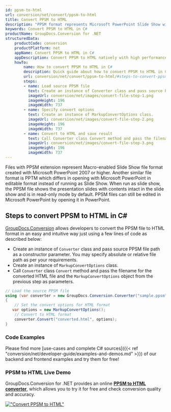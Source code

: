 ```yaml
---
id: ppsm-to-html
url: conversion/net/convert/ppsm-to-html
title: Convert PPSM to HTML
description: "PPSM format represents Microsoft PowerPoint Slide Show with .ppsm extension. Learn how to convert PPSM to HTML file programmatically in C# language using GroupDocs.Conversion for .NET library."
keywords: Convert PPSM to HTML in C#
productName: GroupDocs.Conversion for .NET
structuredData:
    productCode: conversion
    productPlatform: net
    appName: Convert PPSM to HTML in C#
    appDescription: Convert PPSM to HTML natively with high performance using C# language and server side GroupDocs.Conversion for .NET APIs, without the use of any software like Microsoft or Open Office.
    howTo:
        name: How to convert PPSM to HTML in C# 
        description: Quick guide about how to convert PPSM to HTML in C# with high performance and accuracy.
        url: conversion/net/convert/ppsm-to-html/#steps-to-convert-ppsm-to-html-in-c
        steps:
        - name: Load source PPSM file 
          text: Create an instance of Converter class and pass source PPSM file path as a constructor parameter. You may specify absolute or relative file path as per your requirements. 
          imageUrl: conversion/net/images/convert-file-step-1.png
          imageHeight: 196
          imageWidth: 737
        - name: Specify convert options 
          text: Create an instance of MarkupConvertOptions class.
          imageUrl: conversion/net/images/convert-file-step-2.png
          imageHeight: 196
          imageWidth: 737
        - name: Convert to HTML and save result 
          text: Call Converter class Convert method and pass the filename for the converted HTML file and the MarkupConvertOptions object from the previous step as parameters.
          imageUrl: conversion/net/images/convert-file-step-3.png
          imageHeight: 196
          imageWidth: 737
---
```


Files with PPSM extension represent Macro-enabled Slide Show file format created with Microsoft PowerPoint 2007 or higher. Another similar file format is PPTM which differs in opening with Microsoft PowerPoint in editable format instead of running as Slide Show. When run as slide show, the PPSM file shows the presentation slides with contents intact in the slide show and is in read-only mode by default. PPSM files can still be edited in Microsoft PowerPoint by opening it in PowerPoint.

## Steps to convert PPSM to HTML in C#

[GroupDocs.Conversion](https://products.groupdocs.com/conversion/net) allows developers to convert the PPSM file to HTML format in an easy and intuitive way just using a few lines of code as described below:

* Create an instance of `Converter` class and pass source PPSM file path as a constructor parameter. You may specify absolute or relative file path as per your requirements. 
* Create an instance of `MarkupConvertOptions` class.
* Call `Converter` class `Convert` method and pass the filename for the converted HTML file and the `MarkupConvertOptions` object from the previous step as parameters.

```csharp
// Load the source PPSM file
using (var converter = new GroupDocs.Conversion.Converter("sample.ppsm"))
{
    // Set the convert options for HTML format
   var options = new MarkupConvertOptions();
    // Convert to HTML format
    converter.Convert("converted.html", options);
}
```

### Code Examples

Please find more [use-cases and complete C# sources]({{< ref "conversion/net/developer-guide/examples-and-demos.md" >}}) of our backend and frontend examples and try them for free!

### PPSM to HTML Live Demo

GroupDocs.Conversion for .NET provides an online [**PPSM to HTML converter**](https://products.groupdocs.app/conversion/ppsm-to-html), which allows you to try it for free and check conversion quality and accuracy.

[!["Convert PPSM to HTML"](conversion/net/images/convert-to-html/convert-ppsm-to-html.png)](https://products.groupdocs.app/conversion/ppsm-to-html)